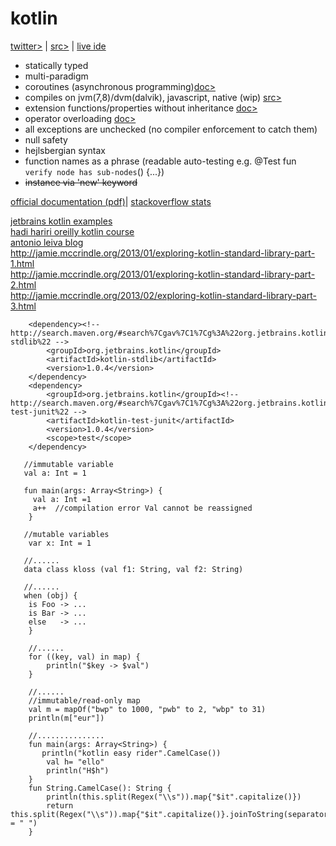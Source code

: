 
# kotlin

[twitter>](https://twitter.com/kotlin) | [src>](https://github.com/jetbrains/kotlin) | [live ide](http://try.kotlinlang.org/)

 - statically typed
 - multi-paradigm
 - coroutines (asynchronous programming)[doc>](https://github.com/Kotlin/kotlin-coroutines/blob/master/kotlin-coroutines-informal.md)
 - compiles on jvm(7,8)/dvm(dalvik), javascript, native (wip) [src>](https://github.com/JetBrains/kotlin-native)
 - extension functions/properties without inheritance [doc>](https://kotlinlang.org/docs/reference/extensions.html)
 - operator overloading [doc>](https://kotlinlang.org/docs/reference/operator-overloading.html)
 - all exceptions are unchecked (no compiler enforcement to catch them) 
 - null safety
 - hejlsbergian syntax
 - function names as a phrase (readable auto-testing e.g. @Test fun `verify node has sub-nodes`() {...})
 - ~~instance via 'new' keyword~~ 

[official documentation (pdf)](https://kotlinlang.org/docs/kotlin-docs.pdf)|
[stackoverflow stats](https://stackoverflow.com/questions/tagged/kotlin)

[jetbrains kotlin examples](https://github.com/JetBrains/kotlin-examples)  
[hadi hariri oreilly kotlin course](https://github.com/hhariri/oreilly-kotlin-course)  
[antonio leiva blog](https://antonioleiva.com/kotlin/)  
http://jamie.mccrindle.org/2013/01/exploring-kotlin-standard-library-part-1.html  
http://jamie.mccrindle.org/2013/01/exploring-kotlin-standard-library-part-2.html  
http://jamie.mccrindle.org/2013/02/exploring-kotlin-standard-library-part-3.html  

~~~~
	<dependency><!--http://search.maven.org/#search%7Cgav%7C1%7Cg%3A%22org.jetbrains.kotlin%22%20AND%20a%3A%22kotlin-stdlib%22 -->
		<groupId>org.jetbrains.kotlin</groupId>
		<artifactId>kotlin-stdlib</artifactId>
		<version>1.0.4</version>
	</dependency>
	<dependency>
		<groupId>org.jetbrains.kotlin</groupId><!-- http://search.maven.org/#search%7Cgav%7C1%7Cg%3A%22org.jetbrains.kotlin%22%20AND%20a%3A%22kotlin-test-junit%22 -->
		<artifactId>kotlin-test-junit</artifactId>
		<version>1.0.4</version>
		<scope>test</scope>
	</dependency>
~~~~  
  
~~~~
   //immutable variable
   val a: Int = 1
   
   fun main(args: Array<String>) {
     val a: Int =1
	 a++  //compilation error Val cannot be reassigned
	}
   
   //mutable variables
	var x: Int = 1
	
   //......
   data class kloss (val f1: String, val f2: String)
   
   //......
   when (obj) {
    is Foo -> ...
    is Bar -> ...
    else   -> ...
    }
    
    //......
    for ((key, val) in map) {
        println("$key -> $val")
    }
    
    //......
    //immutable/read-only map
    val m = mapOf("bwp" to 1000, "pwb" to 2, "wbp" to 31)
    println(m["eur"])
    
    //...............
    fun main(args: Array<String>) {
       println("kotlin easy rider".CamelCase())
        val h= "ello"
        println("H$h")
    }
    fun String.CamelCase(): String {
        println(this.split(Regex("\\s")).map{"$it".capitalize()})
        return this.split(Regex("\\s")).map{"$it".capitalize()}.joinToString(separator = " ")
    }
~~~~





